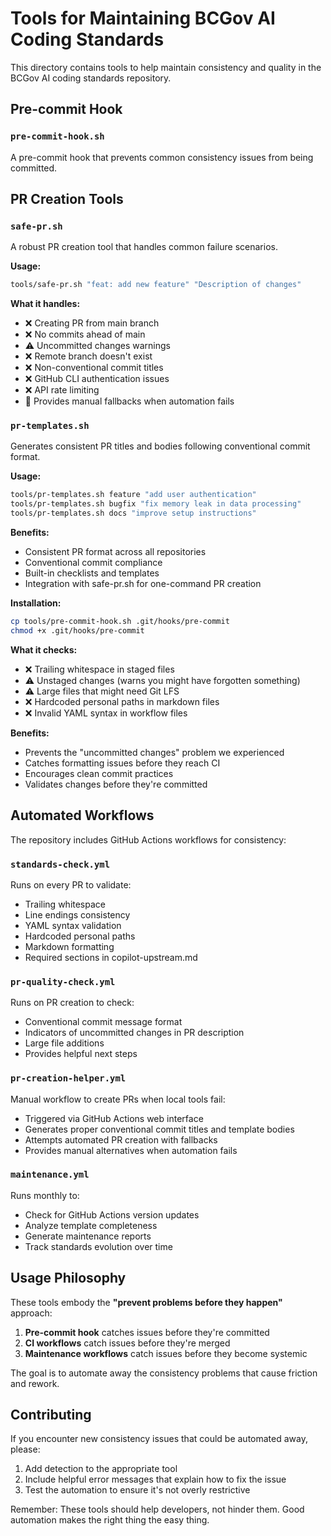 # Tools for Maintaining BCGov AI Coding Standards

This directory contains tools to help maintain consistency and quality in the BCGov AI coding standards repository.

## Pre-commit Hook

### `pre-commit-hook.sh`

A pre-commit hook that prevents common consistency issues from being committed.

## PR Creation Tools

### `safe-pr.sh`

A robust PR creation tool that handles common failure scenarios.

**Usage:**
```bash
tools/safe-pr.sh "feat: add new feature" "Description of changes"
```

**What it handles:**
- ❌ Creating PR from main branch
- ❌ No commits ahead of main  
- ⚠️  Uncommitted changes warnings
- ❌ Remote branch doesn't exist
- ❌ Non-conventional commit titles
- ❌ GitHub CLI authentication issues
- ❌ API rate limiting
- 🔧 Provides manual fallbacks when automation fails

### `pr-templates.sh`

Generates consistent PR titles and bodies following conventional commit format.

**Usage:**
```bash
tools/pr-templates.sh feature "add user authentication"
tools/pr-templates.sh bugfix "fix memory leak in data processing"  
tools/pr-templates.sh docs "improve setup instructions"
```

**Benefits:**
- Consistent PR format across all repositories
- Conventional commit compliance  
- Built-in checklists and templates
- Integration with safe-pr.sh for one-command PR creation

**Installation:**
```bash
cp tools/pre-commit-hook.sh .git/hooks/pre-commit
chmod +x .git/hooks/pre-commit
```

**What it checks:**
- ❌ Trailing whitespace in staged files
- ⚠️  Unstaged changes (warns you might have forgotten something)
- ⚠️  Large files that might need Git LFS
- ❌ Hardcoded personal paths in markdown files
- ❌ Invalid YAML syntax in workflow files

**Benefits:**
- Prevents the "uncommitted changes" problem we experienced
- Catches formatting issues before they reach CI
- Encourages clean commit practices
- Validates changes before they're committed

## Automated Workflows

The repository includes GitHub Actions workflows for consistency:

### `standards-check.yml`
Runs on every PR to validate:
- Trailing whitespace
- Line endings consistency
- YAML syntax validation
- Hardcoded personal paths
- Markdown formatting
- Required sections in copilot-upstream.md

### `pr-quality-check.yml` 
Runs on PR creation to check:
- Conventional commit message format
- Indicators of uncommitted changes in PR description
- Large file additions
- Provides helpful next steps

### `pr-creation-helper.yml`
Manual workflow to create PRs when local tools fail:
- Triggered via GitHub Actions web interface
- Generates proper conventional commit titles and template bodies
- Attempts automated PR creation with fallbacks
- Provides manual alternatives when automation fails

### `maintenance.yml`
Runs monthly to:
- Check for GitHub Actions version updates
- Analyze template completeness
- Generate maintenance reports
- Track standards evolution over time

## Usage Philosophy

These tools embody the **"prevent problems before they happen"** approach:

1. **Pre-commit hook** catches issues before they're committed
2. **CI workflows** catch issues before they're merged
3. **Maintenance workflows** catch issues before they become systemic

The goal is to automate away the consistency problems that cause friction and rework.

## Contributing

If you encounter new consistency issues that could be automated away, please:
1. Add detection to the appropriate tool
2. Include helpful error messages that explain how to fix the issue
3. Test the automation to ensure it's not overly restrictive

Remember: These tools should help developers, not hinder them. Good automation makes the right thing the easy thing.
